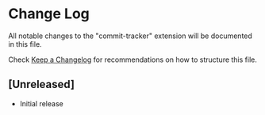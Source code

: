 # Change Log

All notable changes to the "commit-tracker" extension will be documented in this file.

Check [Keep a Changelog](http://keepachangelog.com/) for recommendations on how to structure this file.

## [Unreleased]

- Initial release